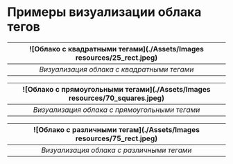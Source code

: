 # Примеры визуализации облака тегов

| ![Облако с квадратными тегами](./Assets/Images resources/25_rect.jpeg) |
|:----------------------------------------------------------------------:|
|               *Визуализация облака с квадратными тегами*               |

| ![Облако с прямоугольными тегами](./Assets/Images resources/70_squares.jpeg) |
|:----------------------------------------------------------------------------:|
|                *Визуализация облака с прямоугольными тегами*                 |

| ![Облако с различными тегам](./Assets/Images resources/75_rect.jpeg) |
|:--------------------------------------------------------------------:|
|              *Визуализация облака с различными тегами*               |
